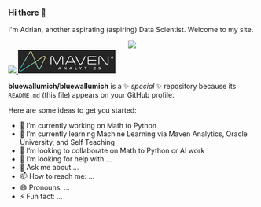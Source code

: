 ### Hi there 👋
I'm Adrian, another aspirating (aspiring) Data Scientist.  Welcome to my site.  


<div id="header" align="center">
<img src="https://media.giphy.com/media/JWuBH9rCO2uZuHBFpm/giphy.gif"/>
</div>

<div id="badges" style="width: auto; margin-left: auto; margin-right: auto">
<a href="https://www.linkedin.com/in/wallacead/">
<img src="https://img.shields.io/badge/LinkedIn-0077B5?style=for-the-badge&logo=linkedin&logoColor=white" />
</a>
<a href="https://mavenanalytics.io/profile/Adrian-Wallace/180901685">
<img src="mavenbadge.png"/>
</a>
</div>



**bluewallumich/bluewallumich** is a ✨ _special_ ✨ repository because its `README.md` (this file) appears on your GitHub profile.

Here are some ideas to get you started:

- 🔭 I’m currently working on Math to Python
- 🌱 I’m currently learning Machine Learning via Maven Analytics, Oracle University, and Self Teaching
- 👯 I’m looking to collaborate on Math to Python or AI work
- 🤔 I’m looking for help with ...
- 💬 Ask me about ...
- 📫 How to reach me: ...
- 😄 Pronouns: ...
- ⚡ Fun fact: ...

